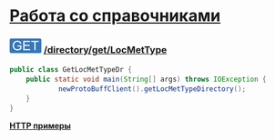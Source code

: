 [Работа со справочниками](../../../index.md)
=========================================

### ![GET](../../../../../img/get.png) [/directory/get/LocMetType](../index.md)

```java
public class GetLocMetTypeDr {
    public static void main(String[] args) throws IOException {
            newProtoBuffClient().getLocMetTypeDirectory();
    }
}
```

**[HTTP примеры](get.md)**